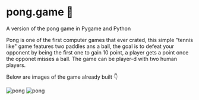 # pong.game 🏓
A version of the pong game in Pygame and Python 

Pong is one of the first computer games that ever crated, this simple "tennis like" game features two paddles ans a ball, the goal is to defeat your opponent by being the first one to gain 10 point, a player gets a point once the opponet misses a ball.
The game can be player-d with two human players.

Below are images of the game already built 👇

<image src="Screen shots\screen2.png" alt="pong">
 
<image src="Screen shots\screen3.png" alt="pong">

